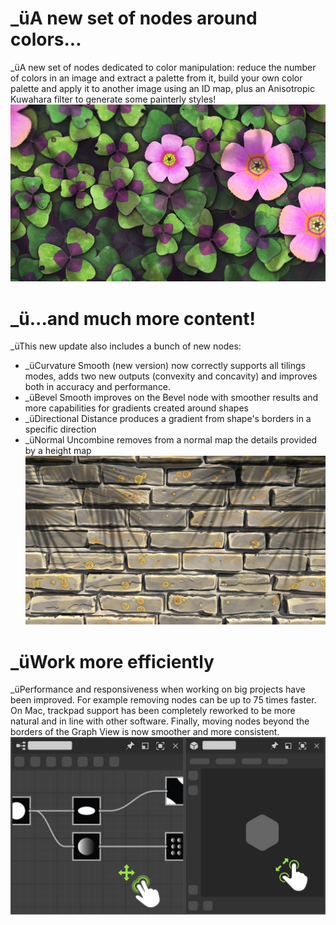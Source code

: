 # _üA new set of nodes around colors...
_üA new set of nodes dedicated to color manipulation: reduce the number of colors in an image and extract a palette from it, build your own color palette and apply it to another image using an ID map, plus an Anisotropic Kuwahara filter to generate some painterly styles! 
![visual](feature_1.png)

# _ü...and much more content!
_üThis new update also includes a bunch of new nodes:
- _üCurvature Smooth (new version) now correctly supports all tilings modes, adds two new outputs (convexity and concavity) and improves both in accuracy and performance.
- _üBevel Smooth improves on the Bevel node with smoother results and more capabilities for gradients created around shapes
- _üDirectional Distance produces a gradient from shape's borders in a specific direction
- _üNormal Uncombine removes from a normal map the details provided by a height map
![visual](feature_2.png)

# _üWork more efficiently
_üPerformance and responsiveness when working on big projects have been improved. For example removing nodes can be up to 75 times faster.
On Mac, trackpad support has been completely reworked to be more natural and in line with other software.
Finally, moving nodes beyond the borders of the Graph View is now smoother and more consistent.
![visual](feature_3.png)
